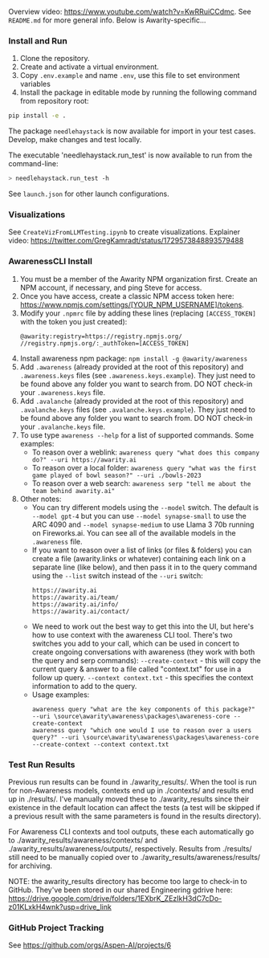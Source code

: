 Overview video: https://www.youtube.com/watch?v=KwRRuiCCdmc. See `README.md` for more general info. Below is Awarity-specific...

### Install and Run

1. Clone the repository.
2. Create and activate a virtual environment.
3. Copy `.env.example` and name `.env`, use this file to set environment variables
4. Install the package in editable mode by running the following command from repository root:

```zsh
pip install -e .
```

The package `needlehaystack` is now available for import in your test cases. Develop, make changes and test locally.

The executable 'needlehaystack.run_test' is now available to run from the command-line:

```zsh
> needlehaystack.run_test -h
```

See `launch.json` for other launch configurations.

### Visualizations

See `CreateVizFromLLMTesting.ipynb` to create visualizations. Explainer video: https://twitter.com/GregKamradt/status/1729573848893579488

### AwarenessCLI Install

1. You must be a member of the Awarity NPM organization first. Create an NPM account, if necessary, and ping Steve for access.
2. Once you have access, create a classic NPM access token here: https://www.npmjs.com/settings/[YOUR_NPM_USERNAME]/tokens.
3. Modify your `.npmrc` file by adding these lines (replacing `[ACCESS_TOKEN]` with the token you just created):
    ```
    @awarity:registry=https://registry.npmjs.org/
    //registry.npmjs.org/:_authToken=[ACCESS_TOKEN]
    ```
4. Install awareness npm package: `npm install -g @awarity/awareness`
5. Add `.awareness` (already provided at the root of this repository) and `.awareness.keys` files (see `.awareness.keys.example`). They just need to be found above any folder you want to search from. DO NOT check-in your `.awareness.keys` file.
6. Add `.avalanche` (already provided at the root of this repository) and `.avalanche.keys` files (see `.avalanche.keys.example`). They just need to be found above any folder you want to search from. DO NOT check-in your `.avalanche.keys` file.
7. To use type `awareness --help` for a list of supported commands. Some examples:
    - To reason over  a weblink: `awareness query "what does this company do?" --uri https://awarity.ai`
    - To reason over a local folder: `awareness query "what was the first game played of bowl season?" --uri ./bowls-2023`
    - To reason over a web search: `awareness serp "tell me about the team behind awarity.ai"`
8. Other notes:
    - You can try different models using the `--model` switch. The default is `--model gpt-4` but you can use `--model synapse-small` to use the ARC 4090 and `--model synapse-medium` to use Llama 3 70b running on Fireworks.ai.  You can see all of the available models in the `.awareness` file.
    - If you want to reason over a list of links (or files & folders) you can create a file (awarity.links or whatever) containing each link on a separate line (like below), and then pass it in to the query command using the `--list` switch instead of the `--uri` switch:
        ```
        https://awarity.ai
        https://awarity.ai/team/
        https://awarity.ai/info/
        https://awarity.ai/contact/
        ```
    - We need to work out the best way to get this into the UI, but here's how to use context with the awareness CLI tool.  There's two switches you add to your call, which can be used in concert to create ongoing conversations with awareness (they work with both the query and serp commands):
        `--create-context` - this will copy the current query & answer to a file called "context.txt" for use in a follow up query.
        `--context context.txt` - this specifies the context information to add to the query.
    - Usage examples:
        ```
        awareness query "what are the key components of this package?" --uri \source\awarity\awareness\packages\awareness-core --create-context
        awareness query "which one would I use to reason over a users query?" --uri \source\awarity\awareness\packages\awareness-core --create-context --context context.txt
        ```

### Test Run Results
Previous run results can be found in ./awarity_results/. When the tool is run for non-Awareness models, contexts end up in ./contexts/ and results end up in ./results/. I've manually moved these to ./awarity_results since their existence in the default location can affect the tests (a test will be skipped if a previous result with the same parameters is found in the results directory).

For Awareness CLI contexts and tool outputs, these each automatically go to ./awarity_results/awareness/contexts/ and ./awarity_results/awareness/outputs/, respectively. Results from ./results/ still need to be manually copied over to ./awarity_results/awareness/results/ for archiving.

NOTE: the awarity_results directory has become too large to check-in to GitHub. They've been stored in our shared Engineering gdrive here: https://drive.google.com/drive/folders/1EXbrK_ZEzIkH3dC7cDo-z01KLxkH4wnk?usp=drive_link

### GitHub Project Tracking

See https://github.com/orgs/Aspen-AI/projects/6
